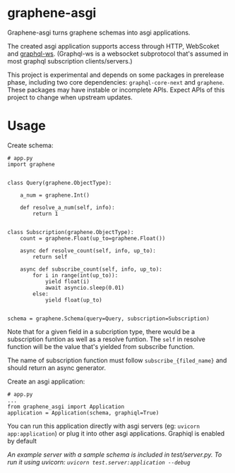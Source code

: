 # graphene-asgi

Graphene-asgi turns graphene schemas into asgi applications.

The created asgi application supports access through HTTP, WebScoket and [graphql-ws](https://github.com/apollographql/subscriptions-transport-ws/blob/master/PROTOCOL.md). (Graphql-ws is a websocket subprotocol that's assumed in most graphql subscription clients/servers.)

This project is experimental and depends on some packages in prerelease phase, including two core dependencies: `graphql-core-next` and `graphene`. These packages may have instable or incomplete APIs. Expect APIs of this project to change when upstream updates.

# Usage

Create schema:
```python3
# app.py
import graphene


class Query(graphene.ObjectType):

    a_num = graphene.Int()

    def resolve_a_num(self, info):
        return 1


class Subscription(graphene.ObjectType):
    count = graphene.Float(up_to=graphene.Float())

    async def resolve_count(self, info, up_to):
        return self

    async def subscribe_count(self, info, up_to):
        for i in range(int(up_to)):
            yield float(i)
            await asyncio.sleep(0.01)
        else:
            yield float(up_to)


schema = graphene.Schema(query=Query, subscription=Subscription)
```
Note that for a given field in a subcription type, there would be a subscription funtion as well as a resolve funtion. The `self` in resolve function will be the value that's yielded from subscribe function.

The name of subscription function must follow `subscribe_{filed_name}` and should return an async generator.

Create an asgi application:
```python3
# app.py
...
from graphene_asgi import Application
application = Application(schema, graphiql=True)
```

You can run this application directly with asgi servers (eg: `uvicorn app:application`) or plug it into other asgi applications. Graphiql is enabled by default


_An example server with a sample schema is included in test/server.py. To run it using uvicorn: ```uvicorn test.server:application --debug```_
